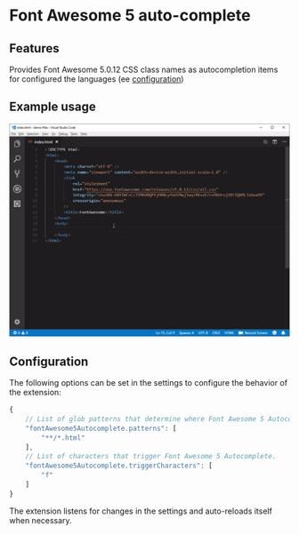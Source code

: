 # Font Awesome 5 auto-complete

## Features
Provides Font Awesome 5.0.12 CSS class names as autocompletion items for configured the languages (ee [configuration](#configuration))

## Example usage
![](video/demo-01.gif)

## Configuration

The following options can be set in the settings to configure the behavior of the extension:
```javascript
{
    // List of glob patterns that determine where Font Awesome 5 Autocomplete will provide suggestions.
    "fontAwesome5Autocomplete.patterns": [
        "**/*.html"
    ],
    // List of characters that trigger Font Awesome 5 Autocomplete.
    "fontAwesome5Autocomplete.triggerCharacters": [
        "f"
    ]
}
```
The extension listens for changes in the settings and auto-reloads itself when necessary. 